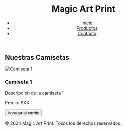 <!DOCTYPE html>
<html lang="es">
<head>
    <meta charset="UTF-8">
    <meta name="viewport" content="width=device-width, initial-scale=1.0">
    <title>Magic Art Print - Venta de Camisetas</title>
    <link rel="stylesheet" href="styles.css">
</head>
<body>
    <header>
        <h1>Magic Art Print</h1>
        <nav>
            <ul>
                <li><a href="#">Inicio</a></li>
                <li><a href="#">Productos</a></li>
                <li><a href="#">Contacto</a></li>
            </ul>
        </nav>
    </header>
    <main>
        <section class="productos">
            <h2>Nuestras Camisetas</h2>
            <div class="producto">
                <img src="camiseta1.jpg" alt="Camiseta 1">
                <h3>Camiseta 1</h3>
                <p>Descripción de la camiseta 1</p>
                <p>Precio: $XX</p>
                <button>Agregar al carrito</button>
            </div>
            <!-- Agrega más camisetas aquí -->
        </section>
    </main>
    <footer>
        <p>&copy; 2024 Magic Art Print. Todos los derechos reservados.</p>
    </footer>
</body>
</html>
